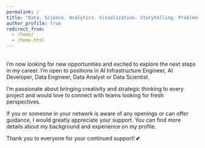 ```yaml
---
permalink: /
title: "Data. Science. Analytics. Visualization. Storytelling. Problem-Solving."
author_profile: true
redirect_from: 
  - /home/
  - /home.html
---
```


<br/>
I’m now looking for new opportunities and excited to explore the next steps in my career. I’m open to positions in AI  Infrastructure Engineer, AI Developer, Data Engineer, Data Analyst or Data Scientist.

I’m passionate about bringing creativity and strategic thinking to every project and would love to connect with teams looking for fresh perspectives.

If you or someone in your network is aware of any openings or can offer guidance, I would greatly appreciate your support. You can find more details about my background and experience on my profile.

Thank you to everyone for your continued support! 💕
